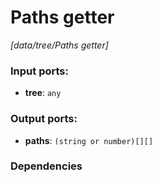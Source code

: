# Paths getter

_[data/tree/Paths getter]_

### Input ports:

* __tree__: ` any `

### Output ports:

* __paths__: ` (string or number)[][] `

### Dependencies




